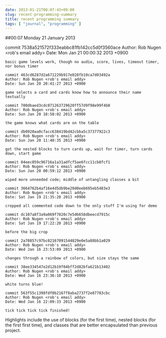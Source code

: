 ```yaml
---
date: 2013-01-21T00:07:43+09:00
slug: recent-programming-summary
title: recent programming summary
tags: [ "journal", "programming" ]
---
```


##00:07 Monday 21 January 2013

commit 7538a521572f333eabbc81fb142cc5d0f3560ace
    Author: Rob Nugen <rob's email addy>
    Date: Mon Jan 21 00:00:32 2013 +0900
    
    basic game levels work, though no audio, score, lives, timeout timer, nor bonus timer
    
    commit 463cd6287d2a671229b917e028fb10ca7d03492a
    Author: Rob Nugen <rob's email addy>
    Date: Sun Jan 20 20:41:27 2013 +0900
    
    game selects a card and cards know how to announce their name textually
    
    commit 700dbaed3cdc071263729620ff57d9f98e99f4b0
    Author: Rob Nugen <rob's email addy>
    Date: Sun Jan 20 18:58:02 2013 +0900
    
    the game knows what cards are on the table
    
    commit db0920aa0cfacc638419bd42cbba5c37377922c3
    Author: Rob Nugen <rob's email addy>
    Date: Sun Jan 20 11:40:35 2013 +0900
    
    got the nested blocks to turn cards up, wait for timer, turn cards down, start game
    
    commit 04eec059c96716a1a31adfcf5ae6fcc11cb8fcf1
    Author: Rob Nugen <rob's email addy>
    Date: Sun Jan 20 00:59:12 2013 +0900
    
    wiped more unneeded code; middle of untangling classes a bit
    
    commit 3664762b4af16e4d5db9be20d0eeb695eb5483e3
    Author: Rob Nugen <rob's email addy>
    Date: Sat Jan 19 21:35:20 2013 +0900
    
    cropped all commented code down to the only stuff I'm using for demo
    
    commit dc107a8f3a9a069f7820c7e5d6658dbeecd7915c
    Author: Rob Nugen <rob's email addy>
    Date: Sat Jan 19 17:22:20 2013 +0900
    
    before the big crop
    
    commit 2a70857c97bc02167091544829e0e5a88bb1a029
    Author: Rob Nugen <rob's email addy>
    Date: Wed Jan 16 23:53:09 2013 +0900
    
    changes through a rainbow of colors, but size stays the same
    
    commit 38ee334547e2d12b19f04bff2d82bfa621b13402
    Author: Rob Nugen <rob's email addy>
    Date: Wed Jan 16 23:36:10 2013 +0900
    
    white turns blue!
    
    commit 563f55c1398fdf0b2167f8aba2737f2e87783cbc
    Author: Rob Nugen <rob's email addy>
    Date: Wed Jan 16 22:09:33 2013 +0900
    
    tick tick tick tick finished!



Highlights include the use of blocks (for the first time), nested blocks (for the first first time), and classes that are better encapsulated than previous project.

